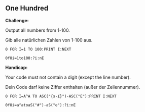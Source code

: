 ## One Hundred

**Challenge:**

Output all numbers from 1-100.

Gib alle natürlichen Zahlen von 1-100 aus.

```basic
0 FOR I=1 TO 100:PRINT I:NEXT
```
```
0fOi=1to100:?i:nE
```

**Handicap:**

Your code must not contain a digit (except the line number).

Dein Code darf keine Ziffer enthalten (außer der Zeilennummer).

```basic
0 FOR I=A^A TO ASC("{s-£}")-ASC("E"):PRINT I:NEXT
```
```
0fOi=a^atoaS("#")-aS("e"):?i:nE
```
